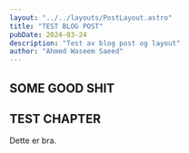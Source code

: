 ```yaml
---
layout: "../../layouts/PostLayout.astro"
title: "TEST BLOG POST"
pubDate: 2024-03-24
description: "Test av blog post og layout"
author: "Ahmed Waseem Saeed"
---
```


## SOME GOOD SHIT

## TEST CHAPTER

Dette er bra.
